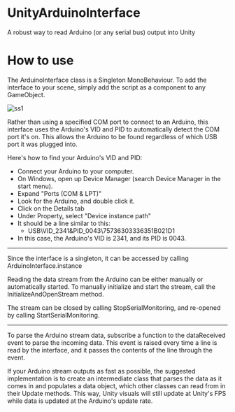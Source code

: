 # UnityArduinoInterface
A robust way to read Arduino (or any serial bus) output into Unity

# How to use
The ArduinoInterface class is a Singleton MonoBehaviour. To add the interface to your scene, simply add the script as a component to any GameObject.

![ss1](https://user-images.githubusercontent.com/24966782/56639156-dfbbe680-6624-11e9-902a-7baa90f6af3c.png)

Rather than using a specified COM port to connect to an Arduino, this interface uses the Arduino's VID and PID to automatically detect the COM port it's on. This allows the Arduino to be found regardless of which USB port it was plugged into.

Here's how to find your Arduino's VID and PID:
* Connect your Arduino to your computer.
* On Windows, open up Device Manager (search Device Manager in the start menu).
* Expand "Ports (COM & LPT)"
* Look for the Arduino, and double click it.
* Click on the Details tab
* Under Property, select "Device instance path"
* It should be a line similar to this:
    * USB\VID_2341&PID_0043\75736303336351B021D1
* In this case, the Arduino's VID is 2341, and its PID is 0043.

---

Since the interface is a singleton, it can be accessed by calling ArduinoInterface.instance  

Reading the data stream from the Arduino can be either manually or automatically started. To manually initialize and start the stream, call the InitializeAndOpenStream method.  

The stream can be closed by calling StopSerialMonitoring, and re-opened by calling StartSerialMonitoring.

---

To parse the Arduino stream data, subscribe a function to the dataReceived event to parse the incoming data. This event is raised every time a line is read by the interface, and it passes the contents of the line through the event.

If your Arduino stream outputs as fast as possible, the suggested implementation is to create an intermediate class that parses the data as it comes in and populates a data object, which other classes can read from in their Update methods. This way, Unity visuals will still update at Unity's FPS while data is updated at the Arduino's update rate.

